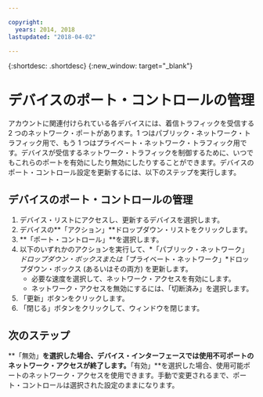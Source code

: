 ```yaml
---

copyright:
  years: 2014, 2018
lastupdated: "2018-04-02"

---
```


{:shortdesc: .shortdesc}
{:new_window: target="_blank"}

# デバイスのポート・コントロールの管理

アカウントに関連付けられている各デバイスには、着信トラフィックを受信する 2 つのネットワーク・ポートがあります。1 つはパブリック・ネットワーク・トラフィック用で、もう 1 つはプライベート・ネットワーク・トラフィック用です。デバイスが受信するネットワーク・トラフィックを制御するために、いつでもこれらのポートを有効にしたり無効にしたりすることができます。デバイスのポート・コントロール設定を更新するには、以下のステップを実行します。

## デバイスのポート・コントロールの管理

1. デバイス・リストにアクセスし、更新するデバイスを選択します。  
2. デバイスの**「アクション」**ドロップダウン・リストをクリックします。
3. **「ポート・コントロール」**を選択します。
4. 以下のいずれかのアクションを実行して、*「パブリック・ネットワーク」*ドロップダウン・ボックスまたは*「プライベート・ネットワーク」*ドロップダウン・ボックス (あるいはその両方) を更新します。
   * 必要な速度を選択して、ネットワーク・アクセスを有効にします。
   * ネットワーク・アクセスを無効にするには、「切断済み」を選択します。
5. 「更新」ボタンをクリックします。
6. 「閉じる」ボタンをクリックして、ウィンドウを閉じます。

## 次のステップ

**「無効」**を選択した場合、デバイス・インターフェースでは使用不可ポートのネットワーク・アクセスが終了します。**「有効」**を選択した場合、使用可能ポートのネットワーク・アクセスを使用できます。手動で変更されるまで、ポート・コントロールは選択された設定のままになります。
